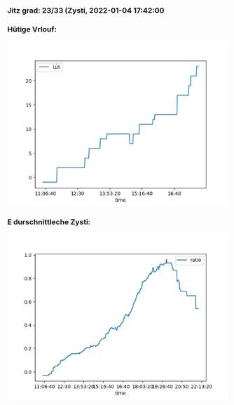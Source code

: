 ### Jitz grad: 23/33 (Zysti, 2022-01-04 17:42:00

### Hütige Vrlouf:
![Graph](Today.png)

### E durschnittleche Zysti:
![Graph](Zysti.png)